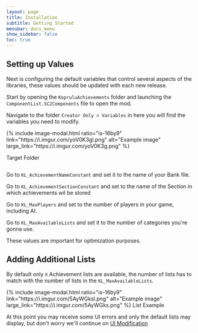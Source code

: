 ```yaml
---
layout: page
title: Installation
subtitle: Getting Started
menubar: docs_menu
show_sidebar: false
toc: true
---
```


## Setting up Values

Next is configuring the default variables that control several aspects of the libraries, these values should be updated with each new release.

Start by opening the `KopruluAchievements` folder and launching the `ComponentList.SC2Components` file to open the mod.

Navigate to the folder `Creator Only > Variables` in here you will find the variables you need to modify.

<div class="columns">
<div class="column is-6">
{% include image-modal.html ratio="is-16by9" link="https://i.imgur.com/yoV0K3gl.png" alt="Example image" large_link="https://i.imgur.com/yoV0K3g.png" %}

Target Folder
</div>
<div class="column is-6">
</div>
</div>

Go to `KL_AchievementNameConstant` and set it to the name of your Bank file. 

Go to `KL_AchievementSectionConstant` and set to the name of the Section in which achievements wil be stored

Go to `KL_MaxPlayers` and set to the number of players in your game, including AI.

Go to `KL_MaxAvailableLists` and set it to the number of categories you're gonna use.

These values are important for optimization purposes.

## Adding Additional Lists

By default only `X` Achievement lists are available, the number of lists has to match with the number of lists in the `KL_MaxAvailableLists`.

<div class="columns">
<div class="column is-6">
{% include image-modal.html ratio="is-16by9" link="https://i.imgur.com/5AyWGksl.png" alt="Example image" large_link="https://i.imgur.com/5AyWGks.png" %}
List Example
</div>
<div class="column is-6">
</div>
</div>

At this point you may receive some UI errors and only the default lists may display, but don't worry we'll continue on [UI Modification](/KopruluAchievements/docs/setup/ui-changes/)